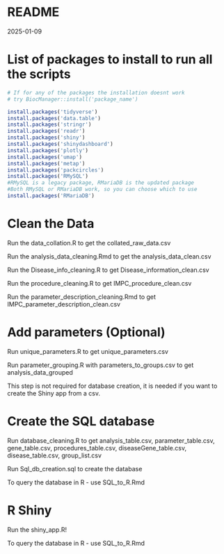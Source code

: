 README
================
2025-01-09

# **List of packages to install to run all the scripts**

``` r
# If for any of the packages the installation doesnt work 
# try BiocManager::install('package_name')

install.packages('tidyverse')
install.packages('data.table')
install.packages('stringr')
install.packages('readr')
install.packages('shiny')
install.packages('shinydashboard')
install.packages('plotly')
install.packages('umap')
install.packages('metap')
install.packages('packcircles')
install.packages('RMySQL')
#RMySQL is a legacy package, RMariaDB is the updated package
#Both RMySQL or RMariaDB work, so you can choose which to use
install.packages('RMariaDB')
```

# **Clean the Data**

Run the data_collation.R to get the collated_raw_data.csv

Run the analysis_data_cleaning.Rmd to get the analysis_data_clean.csv

Run the Disease_info_cleaning.R to get Disease_information_clean.csv

Run the procedure_cleaning.R to get IMPC_procedure_clean.csv

Run the parameter_description_cleaning.Rmd to get
IMPC_parameter_description_clean.csv

# **Add parameters (Optional)**

Run unique_parameters.R to get unique_parameters.csv

Run parameter_grouping.R with parameters_to_groups.csv to get
analysis_data_grouped

This step is not required for database creation, it is needed if you
want to create the Shiny app from a csv.

# **Create the SQL database**

Run database_cleaning.R to get analysis_table.csv, parameter_table.csv,
gene_table.csv, procedures_table.csv, diseaseGene_table.csv,
disease_table.csv, group_list.csv

Run Sql_db_creation.sql to create the database

To query the database in R - use SQL_to_R.Rmd

# **R Shiny**

Run the shiny_app.R!

To query the database in R - use SQL_to_R.Rmd
